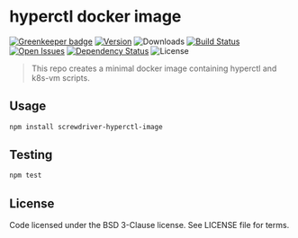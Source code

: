 # hyperctl docker image

[![Greenkeeper badge](https://badges.greenkeeper.io/screwdriver-cd/hyperctl-image.svg)](https://greenkeeper.io/)
[![Version][npm-image]][npm-url] ![Downloads][downloads-image] [![Build Status][status-image]][status-url] [![Open Issues][issues-image]][issues-url] [![Dependency Status][daviddm-image]][daviddm-url] ![License][license-image]

> This repo creates a minimal docker image containing hyperctl and k8s-vm scripts.

## Usage

```bash
npm install screwdriver-hyperctl-image
```

## Testing

```bash
npm test
```

## License

Code licensed under the BSD 3-Clause license. See LICENSE file for terms.

[npm-image]: https://img.shields.io/npm/v/screwdriver-hyperctl-image.svg
[npm-url]: https://npmjs.org/package/screwdriver-hyperctl-image
[downloads-image]: https://img.shields.io/npm/dt/screwdriver-hyperctl-image.svg
[license-image]: https://img.shields.io/npm/l/screwdriver-hyperctl-image.svg
[issues-image]: https://img.shields.io/github/issues/screwdriver-cd/hyperctl-image.svg
[issues-url]: https://github.com/screwdriver-cd/hyperctl-image/issues
[status-image]: https://cd.screwdriver.cd/pipelines/pipelineid/badge
[status-url]: https://cd.screwdriver.cd/pipelines/pipelineid
[daviddm-image]: https://david-dm.org/screwdriver-cd/hyperctl-image.svg?theme=shields.io
[daviddm-url]: https://david-dm.org/screwdriver-cd/hyperctl-image
